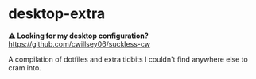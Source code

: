 # desktop-extra

**⚠️ Looking for my desktop configuration?**  
https://github.com/cwillsey06/suckless-cw

A compilation of dotfiles and extra tidbits I couldn't find anywhere else to cram into.

